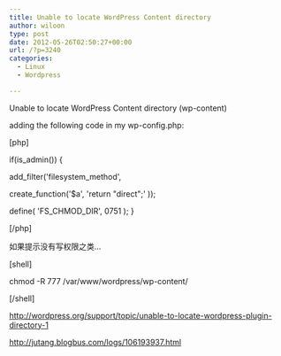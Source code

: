 ```yaml
---
title: Unable to locate WordPress Content directory
author: wiloon
type: post
date: 2012-05-26T02:50:27+00:00
url: /?p=3240
categories:
  - Linux
  - Wordpress

---
```

Unable to locate WordPress Content directory (wp-content)

adding the following code in my wp-config.php:

[php]
  
if(is_admin()) {
  
add\_filter('filesystem\_method',
  
create_function('$a', 'return "direct";' ));
  
define( 'FS\_CHMOD\_DIR', 0751 ); }
  
[/php]

如果提示没有写权限之类...

[shell]
  
chmod -R 777 /var/www/wordpress/wp-content/
  
[/shell]

http://wordpress.org/support/topic/unable-to-locate-wordpress-plugin-directory-1
  
http://jutang.blogbus.com/logs/106193937.html